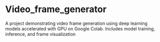 # Video_frame_generator
A project demonstrating video frame generation using deep learning models accelerated with GPU on Google Colab. Includes model training, inference, and frame visualization
